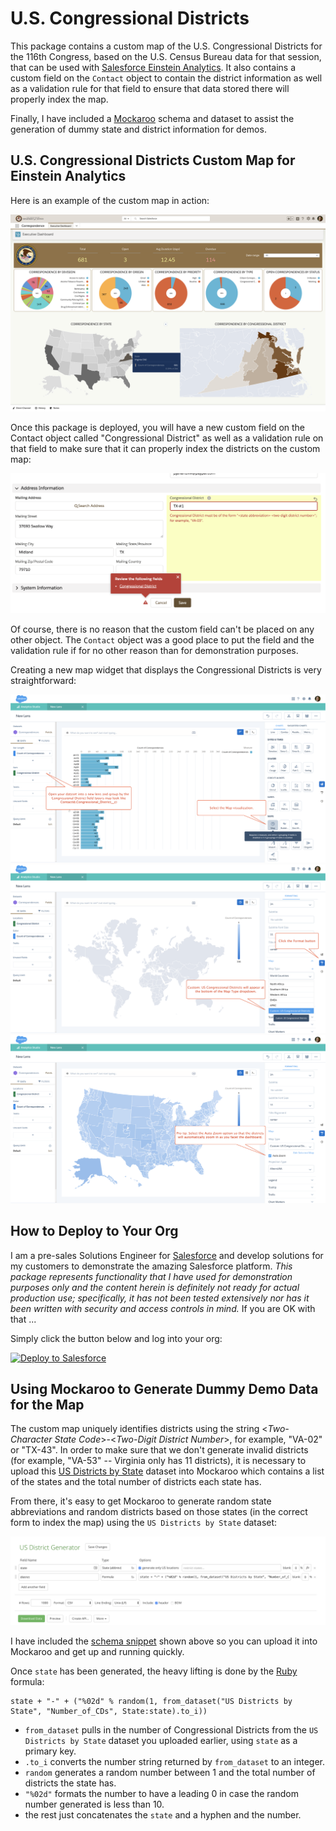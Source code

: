 # U.S. Congressional Districts

This package contains a custom map of the U.S. Congressional Districts for the 116th Congress, based on the U.S. Census Bureau data for that session, that can be used with [Salesforce Einstein Analytics](https://www.salesforce.com/products/einstein-analytics/overview/). It also contains a custom field on the `Contact` object to contain the district information as well as a validation rule for that field to ensure that data stored there will properly index the map.

Finally, I have included a [Mockaroo](http://mockaroo.com) schema and dataset to assist the generation of dummy state and district information for demos.


## U.S. Congressional Districts Custom Map for Einstein Analytics

Here is an example of the custom map in action:

![Congressional Districts on Dashboard](/images/Dashboard.png)

Once this package is deployed, you will have a new custom field on the Contact object called "Congressional District" as well as a validation rule on that field to make sure that it can properly index the districts on the custom map:

![Validation Rule](/images/Validation.png)

Of course, there is no reason that the custom field can't be placed on any other object. The `Contact` object was a good place to put the field and the validation rule if for no other reason than for demonstration purposes.

Creating a new map widget that displays the Congressional Districts is very straightforward:

![Congressional District Lens](/images/CD_Lens.png)
![Custom Map Lens](/images/CD_Lens_Custom_Map.png)
![Final Map](/images/CD_Map.png)


## How to Deploy to Your Org

I am a pre-sales Solutions Engineer for [Salesforce](https://www.salesforce.com) and develop solutions for my customers to demonstrate the amazing Salesforce platform. *This package represents functionality that I have used for demonstration purposes only and the content herein is definitely not ready for actual production use; specifically, it has not been tested extensively nor has it been written with security and access controls in mind.*  If you are OK with that ...

Simply click the button below and log into your org:

<a href="https://githubsfdeploy.herokuapp.com">
  <img alt="Deploy to Salesforce"
       src="https://raw.githubusercontent.com/afawcett/githubsfdeploy/master/src/main/webapp/resources/img/deploy.png">
</a>


## Using Mockaroo to Generate Dummy Demo Data for the Map

The custom map uniquely identifies districts using the string <*Two-Character State Code*>-<*Two-Digit District Number*>, for example, "VA-02" or "TX-43". In order to make sure that we don't generate invalid districts (for example, "VA-53" -- Virginia only has 11 districts), it is necessary to upload this [US Districts by State](/mockaroo/US%20Districts%20by%20State.csv) dataset into Mockaroo which contains a list of the states and the total number of districts each state has.

From there, it's easy to get Mockaroo to generate random state abbreviations and random districts based on those states (in the correct form to index the map) using the `US Districts by State` dataset:

![Schema Snippet](/images/Mockaroo_Schema.png)

I have included the [schema snippet](/mockaroo/US%20District%20Generator.schema.json) shown above so you can upload it into Mockaroo and get up and running quickly.

Once `state` has been generated, the heavy lifting is done by the [Ruby](https://www.ruby-lang.org/en/) formula:
```
state + "-" + ("%02d" % random(1, from_dataset("US Districts by State", "Number_of_CDs", State:state).to_i))
```
- `from_dataset` pulls in the number of Congressional Districts from the `US Districts by State` dataset you uploaded earlier, using `state` as a primary key.
- `.to_i` converts the number string returned by `from_dataset` to an integer.
- `random` generates a random number between 1 and the total number of districts the state has.
- `"%02d"` formats the number to have a leading 0 in case the random number generated is less than 10.
- the rest just concatenates the `state` and a hyphen and the number.
